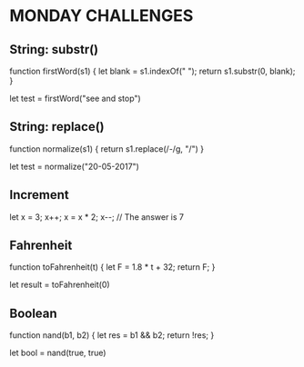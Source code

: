 # MONDAY CHALLENGES

## String: substr()

function firstWord(s1) {
let blank = s1.indexOf(" ");
return s1.substr(0, blank);
}

let test = firstWord("see and stop")

## String: replace()

function normalize(s1) {
return s1.replace(/-/g, "/")
}

let test = normalize("20-05-2017") 

## Increment

let x = 3;
x++;
x = x * 2;
x--; // The answer is 7 

## Fahrenheit

function toFahrenheit(t) {
let F = 1.8 * t + 32;
return F;
}

let result = toFahrenheit(0)

## Boolean

function nand(b1, b2) {
let res = b1 && b2;
return !res;
}

let bool = nand(true, true)
